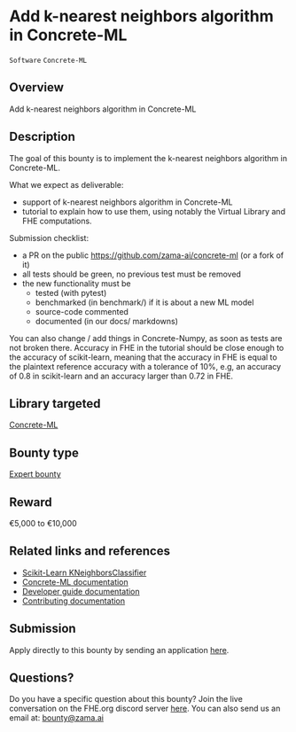 # Add k-nearest neighbors algorithm in Concrete-ML
`Software` `Concrete-ML` 

## Overview
Add k-nearest neighbors algorithm in Concrete-ML

## Description
The goal of this bounty is to implement the k-nearest neighbors algorithm in Concrete-ML.

What we expect as deliverable:
- support of k-nearest neighbors algorithm in Concrete-ML
- tutorial to explain how to use them, using notably the Virtual Library and FHE computations.

Submission checklist:
- a PR on the public https://github.com/zama-ai/concrete-ml (or a fork of it)
- all tests should be green, no previous test must be removed
- the new functionality must be
    - tested (with pytest)
    - benchmarked (in benchmark/) if it is about a new ML model
    - source-code commented
    - documented (in our docs/ markdowns)

You can also change / add things in Concrete-Numpy, as soon as tests are not broken there. Accuracy in FHE in the tutorial should be close enough to the accuracy of scikit-learn, meaning that the accuracy in FHE is equal to the plaintext reference accuracy with a tolerance of 10%, e.g, an accuracy of 0.8 in scikit-learn and an accuracy larger than 0.72 in FHE.

## Library targeted
[Concrete-ML](https://github.com/zama-ai/concrete-ml)

## Bounty type
[Expert bounty](https://github.com/zama-ai/zama-bounty-program#expert-bounties)

## Reward
€5,000 to €10,000

## Related links and references
- [Scikit-Learn KNeighborsClassifier](https://scikit-learn.org/stable/modules/generated/sklearn.neighbors.KNeighborsClassifier.html)
- [Concrete-ML documentation](https://docs.zama.ai/concrete-ml)
- [Developer guide documentation](https://docs.zama.ai/concrete-ml)
- [Contributing documentation](https://docs.zama.ai/concrete-ml/developer-guide/contributing)

## Submission
Apply directly to this bounty by sending an application [here](https://zama.ai/bounty-program-application).

## Questions?
Do you have a specific question about this bounty? Join the live conversation on the FHE.org discord server [here](https://discord.fhe.org). You can also send us an email at: bounty@zama.ai
